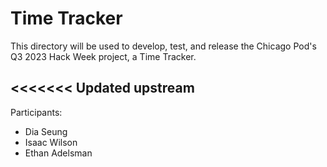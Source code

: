 # Time Tracker

This directory will be used to develop, test, and release the Chicago Pod's Q3 2023 Hack Week project, a Time Tracker.

<<<<<<< Updated upstream
---

Participants:
- Dia Seung
- Isaac Wilson
- Ethan Adelsman


